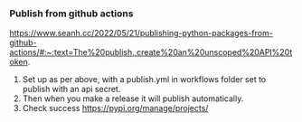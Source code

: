 
### Publish from github actions

https://www.seanh.cc/2022/05/21/publishing-python-packages-from-github-actions/#:~:text=The%20publish.,create%20an%20unscoped%20API%20token.

1) Set up as per above, with a publish.yml in workflows folder set to publish with an api secret.
2) Then when you make a release it will publish automatically.
3) Check success https://pypi.org/manage/projects/
